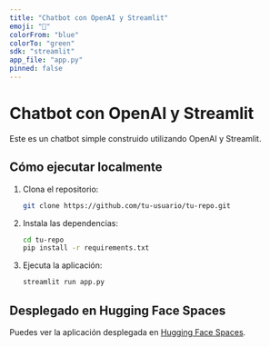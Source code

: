 ```yaml
---
title: "Chatbot con OpenAI y Streamlit"
emoji: "🤖"
colorFrom: "blue"
colorTo: "green"
sdk: "streamlit"
app_file: "app.py"
pinned: false
---
```


# Chatbot con OpenAI y Streamlit

Este es un chatbot simple construido utilizando OpenAI y Streamlit.

## Cómo ejecutar localmente

1. Clona el repositorio:
    ```bash
    git clone https://github.com/tu-usuario/tu-repo.git
    ```
2. Instala las dependencias:
    ```bash
    cd tu-repo
    pip install -r requirements.txt
    ```
3. Ejecuta la aplicación:
    ```bash
    streamlit run app.py
    ```

## Desplegado en Hugging Face Spaces

Puedes ver la aplicación desplegada en [Hugging Face Spaces](https://huggingface.co/spaces/tu-usuario/tu-space).
